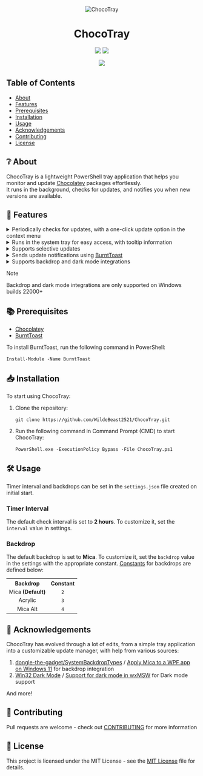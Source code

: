 <p align="center">
  <img alt="ChocoTray" src="./updates-available.ico" width="64">
<h1 align="center">ChocoTray</h1>
<p align="center">
  <img src="https://img.shields.io/badge/Made%20with-PowerShell-blue?style=for-the-badge&logo=powershell">
  <img src="https://img.shields.io/badge/Windows-0078D6?style=for-the-badge&logo=windows&logoColor=white">
</p>
<p align="center">
  <img src="https://img.shields.io/badge/License-MIT-blue?style=for-the-badge&logo=github">
</p>

## Table of Contents
<!-- vim-markdown-toc GFM -->
* [About](#-about)
* [Features](#-features)
* [Prerequisites](#-prerequisites)
* [Installation](#-installation)
* [Usage](#%EF%B8%8F-usage)
* [Acknowledgements](#-acknowledgements)
* [Contributing](#-contributing)
* [License](#-license)
<!-- vim-markdown-toc GFM -->

<h2>❔ About</h2>
<p>
  ChocoTray is a lightweight PowerShell tray application that helps you monitor and update <a href="https://chocolatey.org/">Chocolatey</a> packages effortlessly.<br>
  It runs in the background, checks for updates, and notifies you when new versions are available.
</p>
<h2>🚀 Features</h2>
<p>
  <details>
    <summary>
      Periodically checks for updates, with a one-click update option in the context menu
    </summary>
    <table>
      <tr>
        <td align="center">
          <a title="Context Menu">
            <img src="./images/contextmenu.png" alt="Context Menu"/><br>
            <b>Context Menu</b>
          </a>
        </td>
      </tr>
    </table>
  </details>
  <details>
    <summary>
      Runs in the system tray for easy access, with tooltip information
    </summary>
    <table>
      <tr>
        <td align="center">
          <a title="Tooltip">
            <img src="./images/tooltip.png" alt="Tooltip"/><br>
            <b>Tooltip</b>
          </a>
        </td>
      </tr>
    </table>
  </details>
  <details>
    <summary>Supports selective updates</summary>
    <table>
      <tr>
        <td align="center">
          <a title="Updates">
            <img src="./images/mica-dark.png" alt="Updates"/><br>
            <b>Updates</b>
          </a>
        </td>
      </tr>
    </table>
  </details>
  <details>
    <summary>
      Sends update notifications using <a href="https://github.com/Windos/BurntToast">BurntToast</a>
    </summary>
    <table>
      <tr>
        <td align="center">
          <a title="Failure">
            <img src="./images/burnttoast-updates.png" alt="Updates"/><br>
            <b>Failure</b>
          </a>
        </td>
        <td align="center">
          <a title="Error">
            <img src="./images/burnttoast-error.png" alt="Error"/><br>
            <b>Error</b>
          </a>
        </td>
      </tr>
    </table>
  </details>
  <details>
    <summary>
      Supports backdrop and dark mode integrations
    </summary>
    <table>
      <tr>
        <td colspan="3" align="center">
          <b>Backdrop</b>
        </td>
      </tr>
      <tr>
        <th align="center">
          <b>Type</b>
        </th>
        <th align="center">
          <b>Light</b>
        </th>
        <th align="center">
          <b>Dark</b>
        </th>
      </tr>
      <tr>
        <td align="center">
          <a title="Acrylic">
            Acrylic
          </a>
        </td>
        <td align="center">
          <a title="Acrylic Light">
            <img src="./images/acrylic-light.png" alt="Acrylic Light"/><br>
          </a>
        </td>
        <td align="center">
          <a title="Acrylic Dark">
            <img src="./images/acrylic-dark.png" alt="Acrylic Dark"/><br>
          </a>
        </td>
      </tr>
      <tr>
        <td align="center">
          <a title="Mica">
            Mica
            <b>(Default)</b>
          </a>
        </td>
        <td align="center">
          <a title="Mica Light">
            <img src="./images/mica-light.png" alt="Mica Light"/><br>
          </a>
        </td>
        <td align="center">
          <a title="Mica Dark">
            <img src="./images/mica-dark.png" alt="Mica Dark"/><br>
          </a>
        </td>
      </tr>
      <tr>
        <td align="center">
          <a title="Mica Alt">
            Mica Alt
          </a>
        </td>
        <td align="center">
          <a title="Mica Alt Light">
            <img src="./images/mica-alt-light.png" alt="Mica Alt Light"/><br>
          </a>
        </td>
        <td align="center">
          <a title="Mica Alt Dark">
            <img src="./images/mica-alt-dark.png" alt="Mica Alt Dark"/><br>
          </a>
        </td>
      </tr>
    </table>
    <br>
    <table>
      <tr>
        <td colspan="2" align="center">
          <b>Theme</b>
        </td>
      </tr>
      <tr>
        <th align="center">
          <b>Light</b>
        </th>
        <th align="center">
          <b>Dark</b>
        </th>
      </tr>
      <tr>
        <td align="center">
          <a title="Light">
            <img src="./images/light.png" alt="Light"/><br>
          </a>
        </td>
        <td align="center">
          <a title="Dark">
            <img src="./images/dark.png" alt="Dark"/><br>
          </a>
        </td>
      </tr>
    </table>
  </details>
</p>

> [!NOTE]  
> Backdrop and dark mode integrations are only supported on Windows builds 22000+

<h2>📚 Prerequisites</h2>
<p>
  <ul>
    <li>
      <a href="https://chocolatey.org/">Chocolatey</a>
    </li>
    <li>
      <a href="https://github.com/Windos/BurntToast">BurntToast</a>
    </li>
  </ul>
  To install BurntToast, run the following command in PowerShell:
  <pre><code>Install-Module -Name BurntToast</code></pre>
</p>

<h2>📥 Installation</h2>
<p>
  To start using ChocoTray:
  <ol>
    <li>
      Clone the repository:
      <pre><code>git clone https://github.com/WildeBeast2521/ChocoTray.git</code></pre>
    </li>
    <li>
      Run the following command in Command Prompt (CMD) to start ChocoTray:
      <pre><code>PowerShell.exe -ExecutionPolicy Bypass -File ChocoTray.ps1</code></pre>
    </li>
  </ol>
</p>

<h2>🛠️ Usage</h2>
<p>
  Timer interval and backdrops can be set in the <code>settings.json</code> file created on initial start.
  <h3>Timer Interval</h3>
  The default check interval is set to <b>2 hours</b>. To customize it, set the <code>interval</code> value in settings.

  <h3>Backdrop</h3>
  The default backdrop is set to <b>Mica</b>. To customize it, set the <code>backdrop</code> value in the settings with the appropriate constant. <a href="https://learn.microsoft.com/en-us/windows/win32/api/dwmapi/ne-dwmapi-dwm_systembackdrop_type">Constants</a> for backdrops are defined below:
  <table>
    <tr>
      <th align="center">
        <b>Backdrop</b>
      </th>
      <th align="center">
        <b>Constant</b>
      </th>
    </tr>
    <tr>
      <td align="center">
        <a title="Mica">
          Mica <b>(Default)</b>
        </a>
      </td>
      <td align="center">
        <a title="Mica_Constant">
          <code>2</code>
        </a>
      </td>
    </tr>
    <tr>
      <td align="center">
        <a title="Acrylic">
          Acrylic
        </a>
      </td>
      <td align="center">
        <a title="Acrylic_Constant">
          <code>3</code>
        </a>
      </td>
    </tr>
    <tr>
      <td align="center">
        <a title="Mica Alt">
          Mica Alt
        </a>
      </td>
      <td align="center">
        <a title="MicaAlt_Constant">
          <code>4</code>
        </a>
      </td>
    </tr>
  </table>
</p>

<h2>🙌 Acknowledgements</h2>
<p>
  ChocoTray has evolved through a lot of edits, from a simple tray application into a customizable update manager, with help from various sources:
  <ol>
    <li>
      <a href="https://github.com/dongle-the-gadget/SystemBackdropTypes">dongle-the-gadget/SystemBackdropTypes</a> / <a href="https://tvc-16.science/mica-wpf.html">Apply Mica to a WPF app on Windows 11</a> for backdrop integration
    </li>
    <li>
      <a href="https://gist.github.com/rounk-ctrl/b04e5622e30e0d62956870d5c22b7017">Win32 Dark Mode</a> / <a href="https://www.wxwidgets.org/wxWidgets/src/msw/darkmode.cpp">Support for dark mode in wxMSW</a> for Dark mode support
    </li>
  </ol>
  And more!
</p>

<h2>🔧 Contributing</h2>
<p>
  Pull requests are welcome - check out <a href="https://github.com/WildeBeast2521/ChocoTray/blob/main/CONTRIBUTING.md">CONTRIBUTING</a> for more information
</p>

<h2>📄 License</h2>
<p>
  This project is licensed under the MIT License - see the <a href="./LICENSE">MIT License</a> file for details.
</p>